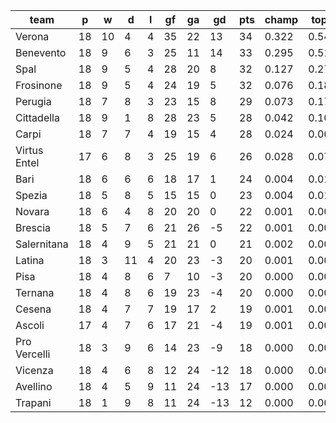 |     team     | p  | w  | d  | l | gf | ga | gd  | pts | champ | top2  | top3  | top4  |  5-7  | bot4  | bot3  | bot2  |
|--------------|----|----|----|---|----|----|-----|-----|-------|-------|-------|-------|-------|-------|-------|-------|
| Verona       | 18 | 10 |  4 | 4 | 35 | 22 |  13 |  34 | 0.322 | 0.541 | 0.689 | 0.788 | 0.153 | 0.000 | 0.000 | 0.000|
| Benevento    | 18 |  9 |  6 | 3 | 25 | 11 |  14 |  33 | 0.295 | 0.513 | 0.668 | 0.777 | 0.164 | 0.000 | 0.000 | 0.000|
| Spal         | 18 |  9 |  5 | 4 | 28 | 20 |   8 |  32 | 0.127 | 0.277 | 0.427 | 0.560 | 0.269 | 0.001 | 0.000 | 0.000|
| Frosinone    | 18 |  9 |  5 | 4 | 24 | 19 |   5 |  32 | 0.076 | 0.186 | 0.314 | 0.443 | 0.308 | 0.001 | 0.000 | 0.000|
| Perugia      | 18 |  7 |  8 | 3 | 23 | 15 |   8 |  29 | 0.073 | 0.178 | 0.299 | 0.431 | 0.308 | 0.001 | 0.000 | 0.000|
| Cittadella   | 18 |  9 |  1 | 8 | 28 | 23 |   5 |  28 | 0.042 | 0.106 | 0.199 | 0.298 | 0.310 | 0.005 | 0.002 | 0.000|
| Carpi        | 18 |  7 |  7 | 4 | 19 | 15 |   4 |  28 | 0.024 | 0.069 | 0.132 | 0.218 | 0.295 | 0.007 | 0.003 | 0.001|
| Virtus Entel | 17 |  6 |  8 | 3 | 25 | 19 |   6 |  26 | 0.028 | 0.076 | 0.140 | 0.224 | 0.293 | 0.008 | 0.004 | 0.001|
| Bari         | 18 |  6 |  6 | 6 | 18 | 17 |   1 |  24 | 0.004 | 0.015 | 0.035 | 0.062 | 0.179 | 0.041 | 0.021 | 0.008|
| Spezia       | 18 |  5 |  8 | 5 | 15 | 15 |   0 |  23 | 0.004 | 0.011 | 0.029 | 0.055 | 0.163 | 0.045 | 0.022 | 0.009|
| Novara       | 18 |  6 |  4 | 8 | 20 | 20 |   0 |  22 | 0.001 | 0.005 | 0.012 | 0.026 | 0.090 | 0.102 | 0.058 | 0.026|
| Brescia      | 18 |  5 |  7 | 6 | 21 | 26 |  -5 |  22 | 0.001 | 0.003 | 0.007 | 0.015 | 0.065 | 0.159 | 0.097 | 0.047|
| Salernitana  | 18 |  4 |  9 | 5 | 21 | 21 |   0 |  21 | 0.002 | 0.008 | 0.018 | 0.034 | 0.110 | 0.088 | 0.046 | 0.020|
| Latina       | 18 |  3 | 11 | 4 | 20 | 23 |  -3 |  20 | 0.001 | 0.004 | 0.009 | 0.018 | 0.062 | 0.148 | 0.089 | 0.041|
| Pisa         | 18 |  4 |  8 | 6 |  7 | 10 |  -3 |  20 | 0.000 | 0.001 | 0.002 | 0.005 | 0.034 | 0.234 | 0.148 | 0.070|
| Ternana      | 18 |  4 |  8 | 6 | 19 | 23 |  -4 |  20 | 0.000 | 0.001 | 0.003 | 0.006 | 0.040 | 0.221 | 0.135 | 0.068|
| Cesena       | 18 |  4 |  7 | 7 | 19 | 17 |   2 |  19 | 0.001 | 0.005 | 0.013 | 0.028 | 0.095 | 0.106 | 0.062 | 0.028|
| Ascoli       | 17 |  4 |  7 | 6 | 17 | 21 |  -4 |  19 | 0.001 | 0.003 | 0.005 | 0.012 | 0.048 | 0.203 | 0.124 | 0.063|
| Pro Vercelli | 18 |  3 |  9 | 6 | 14 | 23 |  -9 |  18 | 0.000 | 0.000 | 0.001 | 0.001 | 0.008 | 0.483 | 0.357 | 0.219|
| Vicenza      | 18 |  4 |  6 | 8 | 12 | 24 | -12 |  18 | 0.000 | 0.000 | 0.000 | 0.001 | 0.005 | 0.581 | 0.458 | 0.298|
| Avellino     | 18 |  4 |  5 | 9 | 11 | 24 | -13 |  17 | 0.000 | 0.000 | 0.000 | 0.000 | 0.002 | 0.679 | 0.557 | 0.401|
| Trapani      | 18 |  1 |  9 | 8 | 11 | 24 | -13 |  12 | 0.000 | 0.000 | 0.000 | 0.000 | 0.001 | 0.886 | 0.816 | 0.699|
